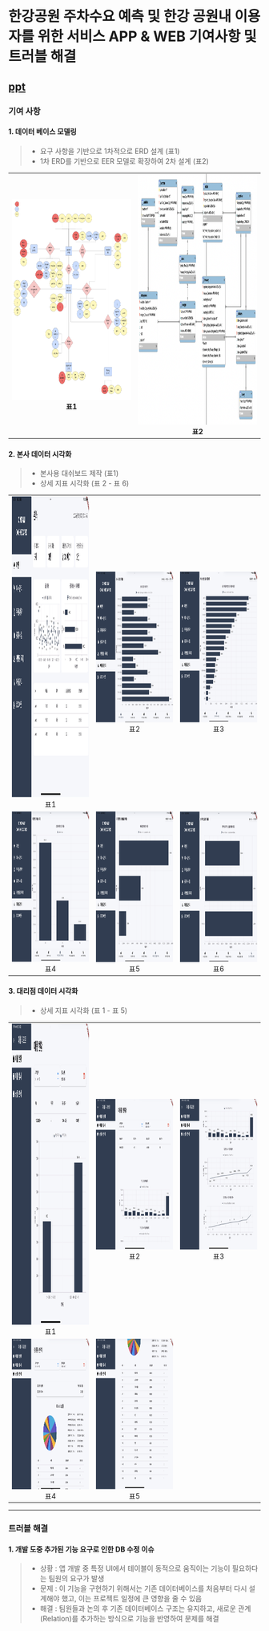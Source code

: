 # 한강공원 주차수요 예측 및 한강 공원내 이용자를 위한 서비스 APP & WEB 기여사항 및 트러블 해결

## [ppt](https://www.canva.com/design/DAGwye9VSA4/epAIhlsB6tV53YZGv0qh4g/view?utm_content=DAGwye9VSA4&utm_campaign=designshare&utm_medium=link2&utm_source=uniquelinks&utlId=h07ce3301a9)

### 기여 사항

#### 1. 데이터 베이스 모델링
> - 요구 사항을 기반으로 1차적으로 ERD 설계  (표1)
> - 1차 ERD를 기반으로 EER 모델로 확장하여 2차 설계 (표2)

<table>
  <tr>
    <td align="center">
      <img src="https://github.com/runpon/Portfolio/blob/data/ondam%20image/ondam_erd.png?raw=true" width="400px" height="400px"/><br/>
      <strong>표1</strong>
    </td>
    <td align="center">
      <img src="https://github.com/runpon/Portfolio/blob/data/ondam%20image/ondam_eer.png?raw=true" width="400px" height="500px"/><br/>
      <strong>표2</strong>
    </td>
  </tr>
</table>

#### 2. 본사 데이터 시각화
> - 본사용 대쉬보드 제작 (표1)
> - 상세 지표 시각화 (표 2 - 표 6) </br>
<table>
  <tr>
    <td align="center">
      <img src="https://github.com/runpon/Portfolio/blob/data/ondam%20image/ondam_hq_main.png?raw=true" width="400px" height="600px"/><br/>
      <span>표1</span>
    </td>
    <td align="center">
      <img src="https://github.com/runpon/Portfolio/blob/data/ondam%20image/ondam_hq_graph1.png?raw=true" width="400px" height="300px"/><br/>
      <span>표2</span>
    </td>
    <td align="center">
      <img src="https://github.com/runpon/Portfolio/blob/data/ondam%20image/ondam_hq_graph2.png?raw=true" width="400px" height="300px"/><br/>
      <span>표3</span>
    </td>
    </tr>
  <tr>
    <td align="center">
      <img src="https://github.com/runpon/Portfolio/blob/data/ondam%20image/ondam_hq_graph3.png?raw=true" width="400px" height="300px"/><br/>
      <span>표4</span>
    </td>
    <td align="center">
      <img src="https://github.com/runpon/Portfolio/blob/data/ondam%20image/ondam_hq_graph4.png?raw=true" width="400px" height="300px"/><br/>
      <span>표5</span>
    </td>
    <td align="center">
      <img src="https://github.com/runpon/Portfolio/blob/data/ondam%20image/ondam_hq_graph5.png?raw=true" width="400px" height="300px"/><br/>
      <span>표6</span>
    </td>
  </tr>
</table>

#### 3. 대리점 데이터 시각화
> - 상세 지표 시각화 (표 1 - 표 5) </br>
<table>
  <tr>
    <td align="center">
      <img src="https://github.com/runpon/Portfolio/blob/data/ondam%20image/ondam_store_status.png?raw=true" width="400px" height="600px"/><br/>
      <span>표1</span>
    </td>
    <td align="center">
      <img src="https://github.com/runpon/Portfolio/blob/data/ondam%20image/ondam_store_detail1.png?raw=true" width="400px" height="300px"/><br/>
      <span>표2</span>
    </td>
    <td align="center">
      <img src="https://github.com/runpon/Portfolio/blob/data/ondam%20image/ondam_store_detail2.png?raw=true" width="400px" height="300px"/><br/>
      <span>표3</span>
    </td>
    </tr>
  <tr>
    <td align="center">
      <img src="https://github.com/runpon/Portfolio/blob/data/ondam%20image/ondam_store_analysis1.png?raw=true" width="400px" height="300px"/><br/>
      <span>표4</span>
    </td>
    <td align="center">
      <img src="https://github.com/runpon/Portfolio/blob/data/ondam%20image/ondam_store_analysis2.png?raw=true" width="400px" height="300px"/><br/>
      <span>표5</span>
    </td>
  </tr>
</table>

---

###  트러블 해결

#### 1. 개발 도중 추가된 기능 요구로 인한 DB 수정 이슈
> - 상황 : 앱 개발 중 특정 UI에서 테이블이 동적으로 움직이는 기능이 필요하다는 팀원의 요구가 발생
> - 문제 : 이 기능을 구현하기 위해서는 기존 데이터베이스를 처음부터 다시 설계해야 했고, 이는 프로젝트 일정에 큰 영향을 줄 수 있음
> - 해결 : 팀원들과 논의 후 기존 데이터베이스 구조는 유지하고, 새로운 관계(Relation)를 추가하는 방식으로 기능을 반영하여 문제를 해결
